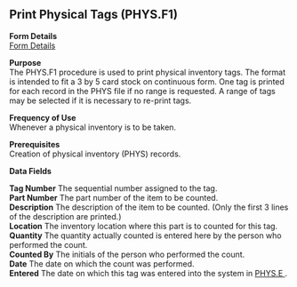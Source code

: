 ##  Print Physical Tags (PHYS.F1)

<PageHeader />

**Form Details**  
[ Form Details ](PHYS-F1-1/README.md)   

**Purpose**  
The PHYS.F1 procedure is used to print physical inventory tags. The format is
intended to fit a 3 by 5 card stock on continuous form. One tag is printed for
each record in the PHYS file if no range is requested. A range of tags may be
selected if it is necessary to re-print tags.

**Frequency of Use**  
Whenever a physical inventory is to be taken.

**Prerequisites**  
Creation of physical inventory (PHYS) records.

**Data Fields**

**Tag Number** The sequential number assigned to the tag.  
**Part Number** The part number of the item to be counted.  
**Description** The description of the item to be counted. (Only the first 3
lines of the description are printed.)  
**Location** The inventory location where this part is to counted for this
tag.  
**Quantity** The quantity actually counted is entered here by the person who
performed the count.  
**Counted By** The initials of the person who performed the count.  
**Date** The date on which the count was performed.  
**Entered** The date on which this tag was entered into the system in [ PHYS.E ](../../INV-ENTRY/PHYS-E/README.md) .   
  
<badge text= "Version 8.10.57" vertical="middle" />

<PageFooter />